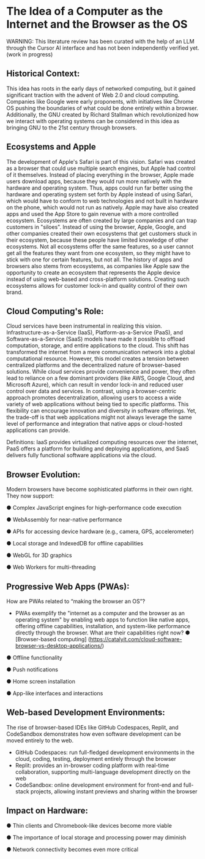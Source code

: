# The Idea of a Computer as the Internet and the Browser as the OS

WARNING: This literature review has been curated with the help of an LLM through the Cursor AI interface and has not been independently verified yet.
(work in progress)

## **Historical Context:**
This idea has roots in the early days of networked computing, but it gained significant traction with the
advent of Web 2.0 and cloud computing. Companies like Google were early proponents, with initiatives
like Chrome OS pushing the boundaries of what could be done entirely within a browser. Additionally, the
GNU created by Richard Stallman which revolutionized how we interact with operating systems can be
considered in this idea as bringing GNU to the 21st century through browsers.

## Ecosystems and Apple
The development of Apple's Safari is part of this vision. Safari was created as a browser that could use multiple search engines, but Apple had control of it themselves. Instead of placing everything in the browser, Apple made users download apps, because they would run more natively with the hardware and operating system. Thus, apps could run far better using the hardware and operating system set forth by Apple instead of using Safari, which would have to conform to web technologies and not built in hardware on the phone, which would not run as natively. Apple may have also created apps and used the App Store to gain revenue with a more controlled ecosystem. Ecosystems are often created by large companies and can trap customers in "siloes". Instead of using the browser, Apple, Google, and other companies created their own ecosystems that get customers stuck in their ecosystem, because these people have limited knowledge of other ecosystems. Not all ecosystems offer the same features, so a user cannot get all the features they want from one ecosystem, so they might have to stick with one for certain features, but not all. The history of apps and browsers also stems from ecosystems, as companies like Apple saw the opportunity to create an ecosystem that represents the Apple device instead of using web-based and cross-platform solutions. Creating such ecosystems allows for customer lock-in and quality control of their own brand.

## **Cloud Computing's Role:**
Cloud services have been instrumental in realizing this vision. Infrastructure-as-a-Service (IaaS),
Platform-as-a-Service (PaaS), and Software-as-a-Service (SaaS) models have made it possible to offload
computation, storage, and entire applications to the cloud. This shift has transformed the internet from a
mere communication network into a global computational resource.
However, this model creates a tension between centralized platforms and the decentralized nature of browser-based solutions. While cloud services provide convenience and power, they often lead to reliance on a few dominant providers (like AWS, Google Cloud, and Microsoft Azure), which can result in vendor lock-in and reduced user control over data and services.
In contrast, using a browser-centric approach promotes decentralization, allowing users to access a wide variety of web applications without being tied to specific platforms. This flexibility can encourage innovation and diversity in software offerings. Yet, the trade-off is that web applications might not always leverage the same level of performance and integration that native apps or cloud-hosted applications can provide.

Definitions: IaaS provides virtualized computing resources over the internet, PaaS offers a platform for building and deploying applications, and SaaS delivers fully functional software applications via the cloud.

## **Browser Evolution:**
Modern browsers have become sophisticated platforms in their own right. They now support:

● Complex JavaScript engines for high-performance code execution

● WebAssembly for near-native performance

● APIs for accessing device hardware (e.g., camera, GPS, accelerometer)

● Local storage and IndexedDB for offline capabilities

● WebGL for 3D graphics

● Web Workers for multi-threading

## **Progressive Web Apps (PWAs):**
How are PWAs related to “making the browser an OS”?
- PWAs exemplify the "internet as a computer and the browser as an operating system" by
enabling web apps to function like native apps, offering offline capabilities, installation, and
system-like performance directly through the browser.
What are their capabilities right now?
● [Browser-based computing] (https://catalyit.com/cloud-software-browser-vs-desktop-applications/)

● Offline functionality

● Push notifications

● Home screen installation

● App-like interfaces and interactions

## **Web-based Development Environments:**
The rise of browser-based IDEs like GitHub Codespaces, Replit, and CodeSandbox demonstrates how
even software development can be moved entirely to the web.
- GitHub Codespaces: run full-fledged development environments in the cloud, coding, testing,
deployment entirely through the browser
- Replit: provides an in-browser coding platform with real-time collaboration, supporting
multi-language development directly on the web
- CodeSandbox: online development environment for front-end and full-stack projects, allowing
instant previews and sharing within the browser

## **Impact on Hardware:**
● Thin clients and Chromebook-like devices become more viable

● The importance of local storage and processing power may diminish

● Network connectivity becomes even more critical
